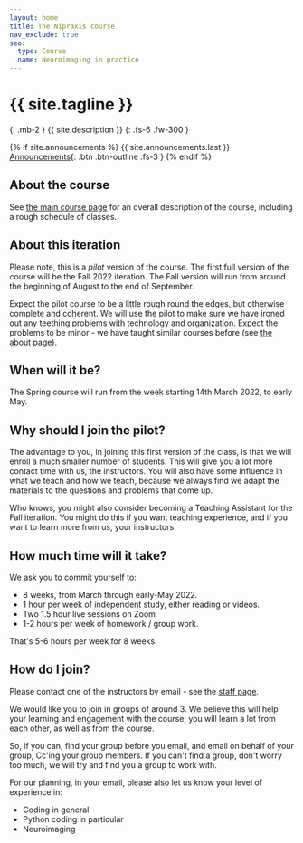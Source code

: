 ```yaml
---
layout: home
title: The Nipraxis course
nav_exclude: true
seo:
  type: Course
  name: Neuroimaging in practice
---
```


# {{ site.tagline }}
{: .mb-2 }
{{ site.description }}
{: .fs-6 .fw-300 }

{% if site.announcements %}
{{ site.announcements.last }}
[Announcements](announcements.md){: .btn .btn-outline .fs-3 }
{% endif %}

## About the course

See [the main course page](https://nipraxis.org) for an overall description of
the course, including a rough schedule of classes.

## About this iteration

Please note, this is a *pilot* version of the course.  The first full version
of the course will be the Fall 2022 iteration.  The Fall version will run from
around the beginning of August to the end of September.

Expect the pilot course to be a little rough round the edges, but otherwise
complete and coherent.   We will use the pilot to make sure we have ironed out
any teething problems with technology and organization.  Expect the problems
to be minor - we have taught similar courses before (see [the about
page](about#resources)).

## When will it be?

The Spring course will run from the week starting 14th March 2022, to early
May.

## Why should I join the pilot?

The advantage to you, in joining this first version of the class, is that we
will enroll a much smaller number of students.  This will give you a lot more
contact time with us, the instructors.   You will also have some influence in
what we teach and how we teach, because we always find we adapt the materials
to the questions and problems that come up.

Who knows, you might also consider becoming a Teaching Assistant for the Fall iteration.  You might do this if you want teaching experience, and if you want to learn more from us, your instructors.

## How much time will it take?

We ask you to commit yourself to:

* 8 weeks, from March through early-May 2022.
* 1 hour per week of independent study, either reading or videos.
* Two 1.5 hour live sessions on Zoom
* 1-2 hours per week of homework / group work.

That's 5-6 hours per week for 8 weeks.

## How do I join?

Please contact one of the instructors by email - see the [staff page](staff).

We would like you to join in groups of around 3.  We believe this will help
your learning and engagement with the course; you will learn a lot from each
other, as well as from the course.

So, if you can, find your group before you email, and email on behalf of your
group, Cc'ing your group members.  If you can't find a group, don't worry too
much, we will try and find you a group to work with.

For our planning, in your email, please also let us know your level of experience in:

* Coding in general
* Python coding in particular
* Neuroimaging
